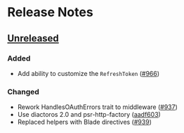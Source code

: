 # Release Notes

## [Unreleased](https://github.com/laravel/passport/compare/7.0...master)

### Added
- Add ability to customize the `RefreshToken` ([#966](https://github.com/laravel/passport/pull/966))

### Changed
- Rework HandlesOAuthErrors trait to middleware ([#937](https://github.com/laravel/passport/pull/937))
- Use diactoros 2.0 and psr-http-factory ([aadf603](https://github.com/laravel/passport/commit/aadf603c1f45cfa4bbf954bfc3abc30cdd572683))
- Replaced helpers with Blade directives ([#939](https://github.com/laravel/passport/pull/939))
